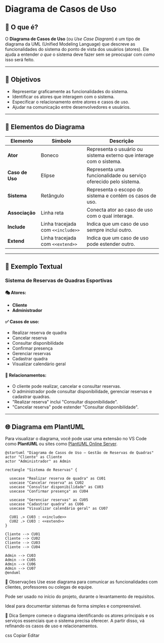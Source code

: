 # Diagrama de Casos de Uso

## 📌 O que é?

O **Diagrama de Casos de Uso** (ou *Use Case Diagram*) é um tipo de diagrama da UML (Unified Modeling Language) que descreve as funcionalidades do sistema do ponto de vista dos usuários (atores). Ele ajuda a entender *o que* o sistema deve fazer sem se preocupar com *como* isso será feito.

---

## 🎯 Objetivos

- Representar graficamente as funcionalidades do sistema.
- Identificar os atores que interagem com o sistema.
- Especificar o relacionamento entre atores e casos de uso.
- Ajudar na comunicação entre desenvolvedores e usuários.

---

## 🧩 Elementos do Diagrama

| Elemento         | Símbolo     | Descrição                                                                 |
|------------------|-------------|---------------------------------------------------------------------------|
| **Ator**         | Boneco      | Representa o usuário ou sistema externo que interage com o sistema.      |
| **Caso de Uso**  | Elipse      | Representa uma funcionalidade ou serviço oferecido pelo sistema.         |
| **Sistema**      | Retângulo   | Representa o escopo do sistema e contém os casos de uso.                 |
| **Associação**   | Linha reta  | Conecta ator ao caso de uso com o qual interage.                         |
| **Include**      | Linha tracejada com `<<include>>` | Indica que um caso de uso sempre inclui outro.     |
| **Extend**       | Linha tracejada com `<<extend>>`  | Indica que um caso de uso pode estender outro.     |

---

## 📘 Exemplo Textual

### Sistema de Reservas de Quadras Esportivas

#### 🎭 Atores:
- **Cliente**
- **Administrador**

#### ✅ Casos de uso:
- Realizar reserva de quadra
- Cancelar reserva
- Consultar disponibilidade
- Confirmar presença
- Gerenciar reservas
- Cadastrar quadra
- Visualizar calendário geral

#### 🔗 Relacionamentos:
- O cliente pode realizar, cancelar e consultar reservas.
- O administrador pode consultar disponibilidade, gerenciar reservas e cadastrar quadras.
- "Realizar reserva" inclui "Consultar disponibilidade".
- "Cancelar reserva" pode estender "Consultar disponibilidade".

---

## 🌐 Diagrama em PlantUML

Para visualizar o diagrama, você pode usar uma extensão no VS Code como **PlantUML** ou sites como [PlantUML Online Server](https://www.plantuml.com/plantuml).

```plantuml
@startuml "Diagrama de Casos de Uso – Gestão de Reservas de Quadras"
actor "Cliente" as Cliente
actor "Administrador" as Admin

rectangle "Sistema de Reservas" {

  usecase "Realizar reserva de quadra" as CU01
  usecase "Cancelar reserva" as CU02
  usecase "Consultar disponibilidade" as CU03
  usecase "Confirmar presença" as CU04
  
  usecase "Gerenciar reservas" as CU05
  usecase "Cadastrar quadra" as CU06
  usecase "Visualizar calendário geral" as CU07

  CU01 .> CU03 : <<include>>
  CU02 .> CU03 : <<extend>>
}

Cliente --> CU01
Cliente --> CU02
Cliente --> CU03
Cliente --> CU04

Admin --> CU03
Admin --> CU05
Admin --> CU06
Admin --> CU07
@enduml
```

📝 Observações
Use esse diagrama para comunicar as funcionalidades com clientes, professores ou colegas de equipe.

Pode ser usado no início do projeto, durante o levantamento de requisitos.

Ideal para documentar sistemas de forma simples e compreensível.

📎 Dica
Sempre comece o diagrama identificando os atores principais e os serviços essenciais que o sistema precisa oferecer. A partir disso, vá refinando os casos de uso e relacionamentos.

css
Copiar
Editar

